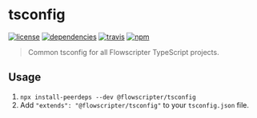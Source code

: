 # tsconfig
[![license](https://img.shields.io/github/license/flowscripter/tsconfig.svg)](https://github.com/flowscripter/tsconfig/blob/master/LICENSE.md)
[![dependencies](https://img.shields.io/david/flowscripter/tsconfig.svg)](https://david-dm.org/flowscripter/tsconfig)
[![travis](https://api.travis-ci.com/flowscripter/tsconfig.svg)](https://travis-ci.com/flowscripter/tsconfig)
[![npm](https://img.shields.io/npm/v/@flowscripter/tsconfig.svg)](https://www.npmjs.com/package/@flowscripter/tsconfig)

> Common tsconfig for all Flowscripter TypeScript projects.

## Usage

1. `npx install-peerdeps --dev @flowscripter/tsconfig` 
1. Add `"extends": "@flowscripter/tsconfig"` to your `tsconfig.json` file.
